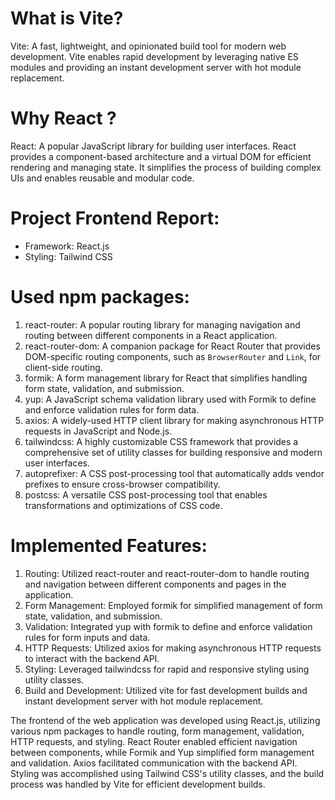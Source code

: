 # What is Vite?

Vite: A fast, lightweight, and opinionated build tool for modern web development. Vite enables rapid development by leveraging native ES modules and providing an instant development server with hot module replacement.

# Why React ?

React: A popular JavaScript library for building user interfaces. React provides a component-based architecture and a virtual DOM for efficient rendering and managing state. It simplifies the process of building complex UIs and enables reusable and modular code.

# Project Frontend Report:

- Framework: React.js
- Styling: Tailwind CSS

# Used npm packages:

1. react-router: A popular routing library for managing navigation and routing between different components in a React application.
2. react-router-dom: A companion package for React Router that provides DOM-specific routing components, such as `BrowserRouter` and `Link`, for client-side routing.
3. formik: A form management library for React that simplifies handling form state, validation, and submission.
4. yup: A JavaScript schema validation library used with Formik to define and enforce validation rules for form data.
5. axios: A widely-used HTTP client library for making asynchronous HTTP requests in JavaScript and Node.js.
6. tailwindcss: A highly customizable CSS framework that provides a comprehensive set of utility classes for building responsive and modern user interfaces.
7. autoprefixer: A CSS post-processing tool that automatically adds vendor prefixes to ensure cross-browser compatibility.
8. postcss: A versatile CSS post-processing tool that enables transformations and optimizations of CSS code.

# Implemented Features:

1. Routing: Utilized react-router and react-router-dom to handle routing and navigation between different components and pages in the application.
2. Form Management: Employed formik for simplified management of form state, validation, and submission.
3. Validation: Integrated yup with formik to define and enforce validation rules for form inputs and data.
4. HTTP Requests: Utilized axios for making asynchronous HTTP requests to interact with the backend API.
5. Styling: Leveraged tailwindcss for rapid and responsive styling using utility classes.
6. Build and Development: Utilized vite for fast development builds and instant development server with hot module replacement.

The frontend of the web application was developed using React.js, utilizing various npm packages to handle routing, form management, validation, HTTP requests, and styling. React Router enabled efficient navigation between components, while Formik and Yup simplified form management and validation. Axios facilitated communication with the backend API. Styling was accomplished using Tailwind CSS's utility classes, and the build process was handled by Vite for efficient development builds.
